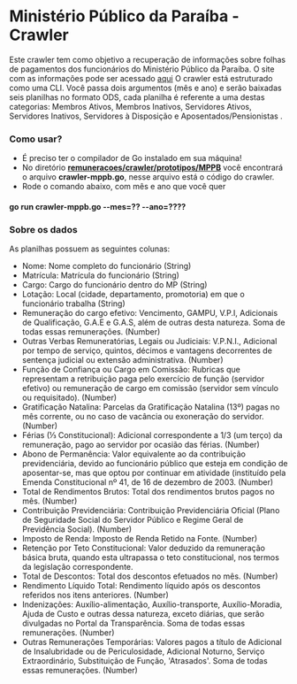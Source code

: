 # Ministério Público da Paraíba - Crawler
Este crawler tem como objetivo a recuperação de informações sobre folhas de pagamentos dos funcionários do Ministério Público da Paraíba. O site com as informações pode ser acessado [aqui](http://pitagoras.mppb.mp.br/PTMP/FolhaListar) 
O crawler está estruturado como uma CLI. Você passa dois argumentos (mês e ano) e serão baixadas seis planilhas no formato ODS, cada planilha é referente a uma destas categorias: Membros Ativos, Membros Inativos, Servidores Ativos, Servidores Inativos, Servidores à Disposição e Aposentados/Pensionistas
.

### Como usar?
- É preciso ter o compilador de Go instalado em sua máquina!
- No diretório [**remuneracoes/crawler/prototipos/MPPB**](https://github.com/dadosjusbr/remuneracoes/tree/primeiros-crawlers/crawler/prototipos/MPPB) você encontrará o arquivo **crawler-mppb.go**, nesse arquivo está o código do crawler.
- Rode o comando abaixo, com mês e ano que você quer
#### go run crawler-mppb.go --mes=?? --ano=????

### Sobre os dados

As planilhas possuem as seguintes colunas:

- Nome: Nome completo do funcionário (String)
- Matrícula: Matrícula do funcionário (String)  
- Cargo: Cargo do funcionário dentro do MP (String)
- Lotação: Local (cidade, departamento, promotoria) em que o funcionário trabalha (String)
- Remuneração do cargo efetivo: Vencimento, GAMPU, V.P.I, Adicionais de Qualificação, G.A.E e G.A.S, além de outras desta natureza. Soma de todas essas remunerações. (Number) 
- Outras Verbas Remuneratórias, Legais ou Judiciais: V.P.N.I., Adicional por tempo de serviço, quintos, décimos e vantagens decorrentes de sentença judicial ou extensão administrativa. (Number) 
- Função de Confiança ou Cargo em Comissão: Rubricas que representam a retribuição paga pelo exercício de função (servidor efetivo) ou remuneração de cargo em comissão (servidor sem vínculo ou requisitado). (Number) 
- Gratificação Natalina: Parcelas da Gratificação Natalina (13º) pagas no mês corrente, ou no caso de vacância ou exoneração do servidor. (Number)  
- Férias (⅓ Constitucional): Adicional correspondente a 1/3 (um terço) da remuneração, pago ao servidor por ocasião das férias. (Number) 
- Abono de Permanência:  Valor equivalente ao da contribuição previdenciária, devido ao funcionário público que esteja em condição de aposentar-se, mas que optou por continuar em atividade (instituído pela Emenda Constitucional nº 41, de 16 de dezembro de 2003. (Number) 
- Total de Rendimentos Brutos: Total dos rendimentos brutos pagos no mês. (Number) 
- Contribuição Previdenciária: Contribuição Previdenciária Oficial (Plano de Seguridade Social do Servidor Público e Regime Geral de Previdência Social). (Number) 
- Imposto de Renda: Imposto de Renda Retido na Fonte. (Number) 
- Retenção por Teto Constitucional: Valor deduzido da remuneração básica bruta, quando esta ultrapassa o teto constitucional, nos termos da legislação correspondente.
- Total de Descontos:  Total dos descontos efetuados no mês. (Number) 
- Rendimento Líquido Total: Rendimento líquido após os descontos referidos nos itens anteriores. (Number) 
- Indenizações: Auxílio-alimentação, Auxílio-transporte, Auxílio-Moradia, Ajuda de Custo e outras dessa natureza, exceto diárias, que serão divulgadas no Portal da Transparência. Soma de todas essas remunerações. (Number) 
- Outras Remunerações Temporárias: Valores pagos a título de Adicional de Insalubridade ou de Periculosidade, Adicional Noturno, Serviço Extraordinário, Substituição de Função, 'Atrasados'. Soma de todas essas remunerações. (Number) 






